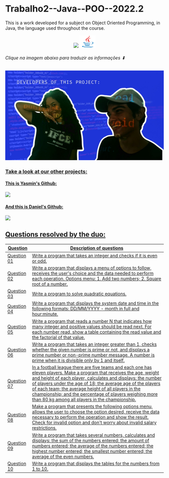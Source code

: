 <h1> Trabalho2--Java--POO--2022.2 </h1>

<p>This is a work developed for a subject on Object Oriented Programming, in Java, the language used throughout the course.</p>

<div align="center">
  <img src="https://img.shields.io/badge/Java-ED8B00?style=for-the-badge&logo=java&logoColor=white" >
  <img height="40" width="50" src="https://raw.githubusercontent.com/devicons/devicon/master/icons/java/java-original.svg">
</div>

<div>
  <h6>Clique na imagem abaixo para traduzir as informações ⬇ </h6>
  <a href="https://github.com/Carloto11/Trabalho2--Java--POO--2022.2/blob/main/README.md">
  <img src="https://github.com/Carloto11/Trabalho2--Java--POO--2022.2/blob/main/CBposteren.jpg">
</div>
  
<h3> Take a look at our other projects:</h3>
  
<div>
  <h4>This is Yasmin's Github:</h4>
  <a href="https://github.com/Carloto11">
  <img src="https://img.shields.io/badge/GitHub-100000?style=for-the-badge&logo=github&logoColor=white">
 
  <h4> And this is Daniel's Github:</h4>
  <a href="https://github.com/Daniel02md">
  <img src="https://img.shields.io/badge/GitHub-100000?style=for-the-badge&logo=github&logoColor=white">
</div>
    
## Questions resolved by the duo:

| Question | Description of questions |
|---|---|
|Question 01| Write a program that takes an integer and checks if it is even or odd.
|Question 02| Write a program that displays a menu of options to follow, receives the user's choice and the data needed to perform each operation. Options menu: 1. Add two numbers; 2. Square root of a number.
|Question 03| Write a program to solve quadratic equations.
|Question 04| Write a program that displays the system date and time in the following formats: DD/MM/YYYY - month in full and hour:minute.
|Question 05| Write a program that reads a number N that indicates how many integer and positive values ​​should be read next. For each number read, show a table containing the read value and the factorial of that value.
|Question 06| Write a program that takes an integer greater than 1, checks whether the given number is prime or not, and displays a prime number or non-prime number message. A number is prime when it is divisible only by 1 and itself.
|Question 07| In a football league there are five teams and each one has eleven players. Make a program that receives the age, weight and height of each player, calculates and displays: the number of players under the age of 18; the average age of the players of each team; the average height of all players in the championship; and the percentage of players weighing more than 80 kg among all players in the championship.
|Question 08| Make a program that presents the following options menu, allows the user to choose the option desired, receive the data necessary to perform the operation and show the result. Check for invalid option and don't worry about invalid salary restrictions.
|Question 09| Write a program that takes several numbers, calculates and displays: the sum of the numbers entered: the amount of numbers entered; the average of the numbers entered; the highest number entered; the smallest number entered; the average of the even numbers.
|Question 10| Write a program that displays the tables for the numbers from 1 to 10.




